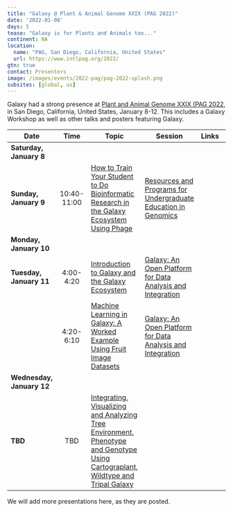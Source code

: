 ```yaml
---
title: "Galaxy @ Plant & Animal Genome XXIX (PAG 2022)"
date: '2022-01-08'
days: 5
tease: "Galaxy is for Plants and Animals too..."
continent: NA
location:
  name: "PAG, San Diego, California, United States"
  url: https://www.intlpag.org/2022/
gtn: true
contact: Presenters
image: /images/events/2022-pag/pag-2022-splash.png
subsites: [global, us]
---
```


Galaxy had a strong presence at [Plant and Animal Genome XXIX (PAG 2022](http://www.intlpag.org/), in San Diego, California, United States, January 8-12. This includes a Galaxy Workshop as well as other talks and posters featuring Galaxy.

| Date | Time | Topic | Session | Links | Contact |
| ---- | :----: | ---- | ---- | ---- | ---- |
| **Saturday, January 8** | | | | | |
| **Sunday, January 9** | 10:40-11:00 | [How to Train Your Student to Do Bioinformatic Research in the Galaxy Ecosystem Using Phage](https://plan.core-apps.com/pag_2022/event/4768a701b1aeb98ca6785b1ca7a919d3) | [Resources and Programs for Undergraduate Education in Genomics](https://plan.core-apps.com/pag_2022/event/25f90122-ca82-4ef5-85ed-b44e6dedd7aa) | | Jolene R. Ramsey |
| **Monday, January 10** | | | | | |
| **Tuesday, January 11** | 4:00-4:20 | [Introduction to Galaxy and the Galaxy Ecosystem](https://plan.core-apps.com/pag_2022/event/b5d0a6344ad186520bf2fd8cba685fe9) | [Galaxy: An Open Platform for Data Analysis and Integration](https://plan.core-apps.com/pag_2022/event/4768a701b1aeb98ca6785b1ca7a7d4ee) | | Mike Schatz |
| | 4:20-6:10 | [Machine Learning in Galaxy: A Worked Example Using Fruit Image Datasets](https://plan.core-apps.com/pag_2022/event/4f4ee80036503c81968a10e648621d20) | [Galaxy: An Open Platform for Data Analysis and Integration](https://plan.core-apps.com/pag_2022/event/4768a701b1aeb98ca6785b1ca7a7d4ee) | | Kaivan Kamali | 
| **Wednesday, January 12** | | | | | |
| **TBD** | TBD | [Integrating, Visualizing and Analyzing Tree Environment, Phenotype and Genotype Using Cartograplant, Wildtype and Tripal Galaxy](https://plan.core-apps.com/pag_2022/abstract/375f24653f6d2cd6d76377d9ba59c8ef) | | | Irene Coho-Simón |

We will add more presentations here, as they are posted.
